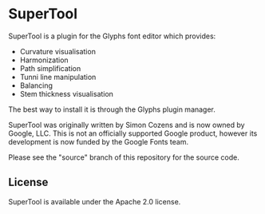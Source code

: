 SuperTool
=========

SuperTool is a plugin for the Glyphs font editor which provides:

* Curvature visualisation
* Harmonization
* Path simplification
* Tunni line manipulation
* Balancing
* Stem thickness visualisation

The best way to install it is through the Glyphs plugin manager.

SuperTool was originally written by Simon Cozens and is now owned by Google, LLC.
This is not an officially supported Google product, however its development is now funded by the Google Fonts team.

Please see the "source" branch of this repository for the source code.

## License

SuperTool is available under the Apache 2.0 license.

